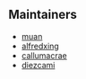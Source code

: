 ## Maintainers

- [muan](https://github.com/muan)
- [alfredxing](https://github.com/alfredxing)
- [callumacrae](https://github.com/callumacrae)
- [diezcami](https://github.com/diezcami)
